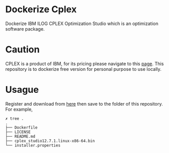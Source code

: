 # Dockerize Cplex 
Dockerize IBM ILOG CPLEX Optimization Studio which is an optimization software package.

# Caution
CPLEX is a product of IBM, for its pricing please navigate to this  [page](https://www.ibm.com/products/ilog-cplex-optimization-studio/pricing). 
This repository is to dockerize free version for personal purpose to use locally.

# Usague
Register and download from [here](https://www.ibm.com/products/ilog-cplex-optimization-studio/pricing) then save to the folder of this repository. For example,

```
✗ tree .
.
├── Dockerfile
├── LICENSE
├── README.md
├── cplex_studio12.7.1.linux-x86-64.bin
└── installer.properties
```
